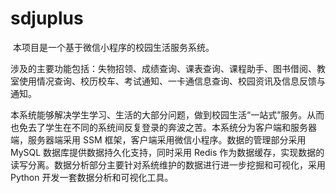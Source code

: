 # sdjuplus
​	本项目是一个基于微信小程序的校园生活服务系统。

​	涉及的主要功能包括：失物招领、成绩查询、课表查询、课程助手、图书借阅、教室使用情况查询、校历校车、考试通知、一卡通信息查询、校园资讯及信息反馈与通知。

​	本系统能够解决学生学习、生活的大部分问题，做到校园生活“一站式”服务。从而也免去了学生在不同的系统间反复登录的奔波之苦。本系统分为客户端和服务器端，服务器端采用 SSM 框架，客户端采用微信小程序。数据的管理部分采用 MySQL 数据库提供数据持久化支持，同时采用 Redis 作为数据缓存，实现数据的读写分离。数据分析部分主要针对系统维护的数据进行进一步挖掘和可视化，采用 Python 开发一套数据分析和可视化工具。